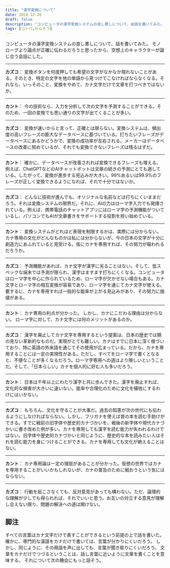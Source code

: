 ```yaml
---
title: "漢字変換について"
date: 2024-12-26
draft: false
description: "コンピュータの漢字変換システムの良し悪しについて、会話を書いてみた。"
tags: [コトバ,かんそう]
---
```


コンピュータの漢字変換システムの良し悪しについて、話を書いてみた。 モノローグより論点が正確に伝わるだろうと思ったから、空想上のキャラクターが論じ合う会話にした。

---

**カズコ**：
変換ボタンを何度押しても希望の文字がなかなか現れないことがある。そのとき、特定の文字を他の単語から見つけてこなければならなくなる。それなら、いっそのこと、変換をやめて、カナ文字だけで文章を打つべきではないか。

---

**カント**：
今の技術なら、入力を分析して次の文字を予測することができる。そのため、一回の変換でも思い通りの文字が出てくることが多い。

---

**カズコ**：
変換が速いからと言って、正確とは限らない。変換システムは、頻出度の高いフレーズの膨大なデータベースに基づいている。打ちたいフレーズがデータベースにあるかどうかで、変換の成功率が左右される。メーカーはデータベースの改善に努めているが、それでも変換できないフレーズは残るはずだ。

---

**カント**：
確かに、データベースが改善されれば変換できるフレーズも増える。例えば、ChatGPTなどのAIチャットボットは文章の続きの予測にとても適している。したがって、変換が進歩する見込みが大きい。99%あるいは99.9%のフレーズが正しく変換できるようになれば、それで十分ではないか。

---

**カズコ**：
どんなに技術が進んでも、オリジナルな名前などは打ちにくいままだろう。それは変換システムの限界だ。それに、AIの力はローマ字入力でも発揮されている。例えば、携帯電話のチャットアプリにはローマ字の予測機能がついているし、パソコンでもAIが文章書きをサポートする役割を担い始めている。

---

**カント**：
変換システムがどれほど表現を制限するかは、実際には分からない。カナ専用の文化がどんなものかは私には分からないが、今の日本の文学が十分に創造力にあふれていると見受ける。仮にカナを専用すれば、その努力が報われるだろうか。

---

**カズコ**：
予測機能があれば、カナ文字が漢字に劣ることはない。そして、低スペックな端末では予測が限られ、漢字はますます打ちにくくなる。コンピュータはローマ字を中心に作られているため、ローマ字が欠かせない場合もある。カナ文字とローマ字の相互変換が容易であり、ローマ字を通じてカナ文字が使える。要するに、カナを専用すれば一般的な能率が上がる見込みがあり、その努力に価値がある。

---

**カント**：
カナ専用の利点が分かった。
しかし、カナにこだわる理由は分からない。
ローマ字に対して、カナ文字には何のメリットがあるのか。

---

**カズコ**：
漢字を廃止してカナ文字を専用するという提案は、日本の歴史では類の見ない革新的なものだ。実現がとても難しい。カナはすでに日本に深く根づいており、特に英語の外来語を通じてその使用が広まっている。だから、カナを専用することには一定の実現性がある。ただし、すべてをローマ字で書くとなると、不便なことが多くなるだろう。ローマ字専用への道はより険しいということだ。そして、「日本らしい」カナを個人的に好む人も多いだろう。

---

**カント**：
日本は千年以上にわたり漢字と共に歩んできた。漢字を廃止すれば、文化的な損害が大きいに違いない。能率や合理化のために文化を犠牲にするわけにはいかない。

---

**カズコ**：
もちろん、文化を守ることが大事だ。過去の知恵が次の世代にも伝わるようにしなければならない。しかし、フリガナを使えば昔の本を読む手助けができる。すでに戦前の旧字体や歴史的カナづかいを、戦後の新字体や現代カナづかいに書き改めた例が多い。カナを専用しても漢字を読む能力が失われるわけではない。旧字体や歴史的カナづかいと同じように、歴史的な本を読みたい人はそれを読む能力を身につけることができる。カナを専用しても文化が絶えることはない。

---

**カント**：
カナ専用論は一定の理屈があることが分かった。仮想の世界ではカナを専用することがいいかもしれないが、カナの普及のために戦おうという気にはならない。

---

**カズコ**：
行動を起こさなくても、反対意見があっても構わない。ただ、論理的な理解が少しでも得られれば、それでいいと思う。お互いの対立する意見が理解し合えない限り、問題の解決への道は開けない。

## 脚注

すべての言葉はカナ文字だけで表すことができるという前提の上で話を書いた。
確かに、専門的な漢語をカナだけで書いては、言葉が分かりにくいだろう。
しかし、同じように、その用語を声に出しても、言葉が聞き取りにくいだろう。
文章をカナだけでつづるということは、話し言葉に近いように文章を書くことを意味する。
それについて次の機会にもっと話そう。
